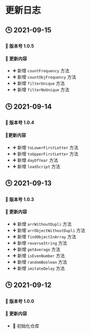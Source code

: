 <!--
 * @Author: 一尾流莺
 * @Description:更新日志
 * @Date: 2021-09-13 16:19:04
 * @LastEditTime: 2021-09-15 11:59:05
 * @FilePath: \warblerjs-guide\docs\version\README.md
-->

# 更新日志

## 🕒 2021-09-15

#### 🚀 版本号 1.0.5

#### 📣 更新内容

- ➕ 新增 `countFrequency` 方法
- ➕ 新增 `countObjFrequency` 方法
- ➕ 新增 `filterUnique` 方法
- ➕ 新增 `filterNoUnique` 方法



## 🕒 2021-09-14

#### 🚀 版本号 1.0.4

#### 📣更新内容

- ➕ 新增 `toLowerFirstLetter` 方法
- ➕ 新增 `toUpperFirstLetter` 方法
- ➕ 新增 `dayOfYear` 方法
- ➕ 新增 `loadScript` 方法

## 🕒 2021-09-13

#### 🚀 版本号 1.0.3

#### 📣 更新内容

- ➕ 新增 `arrWithoutDupli` 方法
- ➕ 新增 `arrObjectWithoutDupli` 方法
- ➕ 新增 `findObjectInArray` 方法
- ➕ 新增 `reverseString` 方法
- ➕ 新增 `getAverage` 方法
- ➕ 新增 `isEvenNumber` 方法
- ➕ 新增 `randomBoolean` 方法
- ➕ 新增 `imitateDelay` 方法


## 🕒 2021-09-12

#### 🚀 版本号 1.0.0

#### 📣 更新内容

- 🌈 初始化仓库